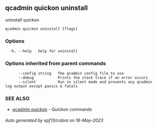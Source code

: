 ## qcadmin quickon uninstall

uninstall quickon

```
qcadmin quickon uninstall [flags]
```

### Options

```
  -h, --help   help for uninstall
```

### Options inherited from parent commands

```
      --config string   The qcadmin config file to use
      --debug           Prints the stack trace if an error occurs
      --silent          Run in silent mode and prevents any qcadmin log output except panics & fatals
```

### SEE ALSO

* [qcadmin quickon](qcadmin_quickon.md)	 - Quickon commands

###### Auto generated by spf13/cobra on 16-May-2023

